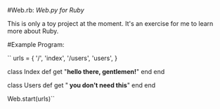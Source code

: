 #Web.rb: *Web.py for Ruby*

This is only a toy project at the moment. It's an exercise for me to learn more about Ruby.

#Example Program:

``  urls = { 
    '/', 'index',
    '/users', 'users',
  }

  class Index
    def get
      "<b>hello there, gentlemen!</b>"
    end
  end

  class Users
    def get
      "<b> you don't need this</b>"
    end
  end

  Web.start(urls)``
